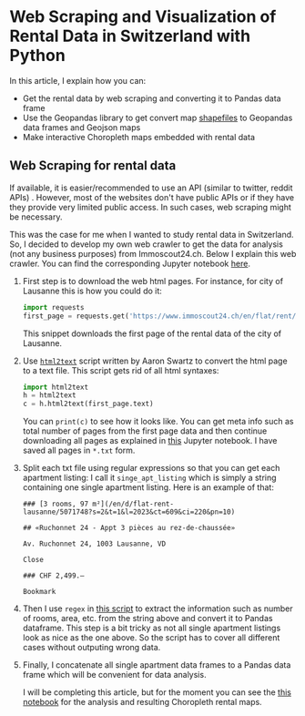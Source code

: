 # Web Scraping and Visualization of Rental Data in Switzerland with Python

In this article, I explain how you can:

* Get the rental data by web scraping and converting it to Pandas data frame
* Use the Geopandas library to get convert map [shapefiles](https://en.wikipedia.org/wiki/Shapefile) to Geopandas data frames and Geojson maps 
* Make interactive Choropleth maps embedded with rental data



## Web Scraping for rental data

If available, it is easier/recommended to use an API (similar to twitter, reddit APIs) . However, most of the websites don't have public APIs or if they have they provide very limited public access. In such cases, web scraping might be necessary. 

This was the case for me when I wanted to study rental data in Switzerland. So, I decided to develop my own web crawler to get the data for analysis (not any business purposes) from Immoscout24.ch. Below I explain this web crawler. You can find the corresponding Jupyter notebook [here](https://github.com/hamedrazavi/rental_analysis_switzerland_immoscout24/blob/master/src/immoscoutHtml_to_text_once.ipynb). 

1. First step is to download the web html pages.  For instance, for city of Lausanne this is how you could do it:

   ```python
   import requests
   first_page = requests.get('https://www.immoscout24.ch/en/flat/rent/city-lausanne')
   ```

   This snippet downloads the first page of the rental data of the city of Lausanne. 

2. Use [```html2text```](https://github.com/aaronsw/html2text) script written by Aaron Swartz to convert the html page to a text file. This script gets rid of all html syntaxes:

   ```python
   import html2text
   h = html2text
   c = h.html2text(first_page.text)
   ```

   You can ``print(c)`` to see how it looks like. You can get meta info such as total number of pages from the first page data and then continue downloading all pages as explained in [this](https://github.com/hamedrazavi/rental_analysis_switzerland_immoscout24/blob/master/src/immoscoutHtml_to_text_once.ipynb) Jupyter notebook. I have saved all pages in ``*.txt`` form. 

3. Split each txt file using regular expressions so that you can get each apartment listing: I call it ``singe_apt_listing`` which is simply a string containing one single apartment listing. Here is an example of that: 

   ```
   ### [3 rooms, 97 m²](/en/d/flat-rent-
   lausanne/5071748?s=2&t=1&l=2023&ct=609&ci=220&pn=10)
   
   ## «Ruchonnet 24 - Appt 3 pièces au rez-de-chaussée»
   
   Av. Ruchonnet 24, 1003 Lausanne, VD
   
   Close
   
   ### CHF 2,499.—
   
   Bookmark
   ```

4. Then I use ``regex`` in [this script](https://github.com/hamedrazavi/rental_analysis_switzerland_immoscout24/blob/master/src/SingleAptListing_to_table.py) to extract the information such as number of rooms, area, etc. from the string above and convert it to Pandas dataframe. This step is a bit tricky as not all single apartment listings look as nice as the one above. So the script has to cover all different cases without outputing wrong data. 

5. Finally, I concatenate all single apartment data frames to a Pandas data frame which will be convenient for data analysis. 

   I will be completing this article, but for the moment you can see the [this notebook](https://github.com/hamedrazavi/rental_analysis_switzerland_immoscout24/blob/master/src/rental_analysis_lausanne.ipynb) for the analysis and resulting Choropleth rental maps. 

